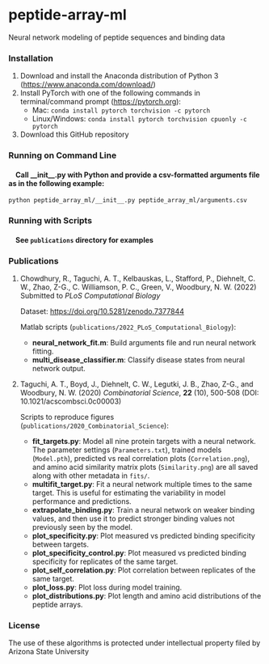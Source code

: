 # peptide-array-ml
Neural network modeling of peptide sequences and binding data

### Installation
1) Download and install the Anaconda distribution of Python 3 (https://www.anaconda.com/download/)
2) Install PyTorch with one of the following commands in terminal/command prompt (https://pytorch.org):
   - Mac: `conda install pytorch torchvision -c pytorch`
   - Linux/Windows: `conda install pytorch torchvision cpuonly -c pytorch`
3) Download this GitHub repository

### Running on Command Line
#### &emsp;Call \_\_init\_\_.py with Python and provide a csv-formatted arguments file as in the following example:
    python peptide_array_ml/__init__.py peptide_array_ml/arguments.csv

### Running with Scripts
#### &emsp;See `publications` directory for examples

### Publications
1. Chowdhury, R., Taguchi, A. T., Kelbauskas, L., Stafford, P., Diehnelt, C. W., Zhao, Z-G., C. Williamson, P. C., Green, V., Woodbury, N. W. (2022) Submitted to *PLoS Computational Biology*

   Dataset: https://doi.org/10.5281/zenodo.7377844

   Matlab scripts (`publications/2022_PLoS_Computational_Biology`):
   - **neural_network_fit.m**: Build arguments file and run neural network fitting.
   - **multi_disease_classifier.m**: Classify disease states from neural network output.

2. Taguchi, A. T., Boyd, J., Diehnelt, C. W., Legutki, J. B., Zhao, Z-G., and Woodbury, N. W. (2020) *Combinatorial Science*, **22** (10), 500-508 (DOI: 10.1021/acscombsci.0c00003)
   
   Scripts to reproduce figures (`publications/2020_Combinatorial_Science`):
   - **fit_targets.py**: Model all nine protein targets with a neural network. The parameter settings (`Parameters.txt`), trained models (`Model.pth`), predicted vs real correlation plots (`Correlation.png`), and amino acid similarity matrix plots (`Similarity.png`) are all saved along with other metadata in `fits/`.
   - **multifit_target.py**: Fit a neural network multiple times to the same target. This is useful for estimating the variability in model performance and predictions.
   - **extrapolate_binding.py**: Train a neural network on weaker binding values, and then use it to predict stronger binding values not previously seen by the model.
   - **plot_specificity.py**: Plot measured vs predicted binding specificity between targets.
   - **plot_specificity_control.py**: Plot measured vs predicted binding specificity for replicates of the same target.
   - **plot_self_correlation.py**: Plot correlation between replicates of the same target.
   - **plot_loss.py**: Plot loss during model training.
   - **plot_distributions.py**: Plot length and amino acid distributions of the peptide arrays.

### License
The use of these algorithms is protected under intellectual property filed by Arizona State University
